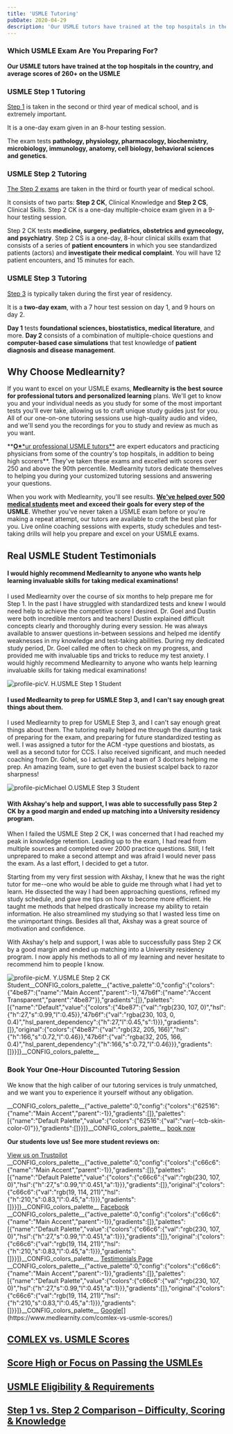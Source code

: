 ```yaml
---
title: 'USMLE Tutoring'
pubDate: 2020-04-29
description: 'Our USMLE tutors have trained at the top hospitals in the country, and average scores of 260+ on the USMLE'
---
```


### Which USMLE Exam Are You Preparing For?

**Our USMLE tutors have trained at the top hospitals in the country, and average scores of 260+ on the USMLE**

### USMLE Step 1 Tutoring

[Step 1](https://www.medlearnity.com/usmle-tutoring-step-1/) is taken in the second or third year of medical school, and is extremely important.

It is a one-day exam given in an 8-hour testing session. 

The exam tests **pathology, physiology, pharmacology, biochemistry, microbiology, immunology, anatomy, cell biology, behavioral sciences and genetics**.

### USMLE Step 2 Tutoring

[The Step 2 exams](https://www.medlearnity.com/step-2ck-usmle/) are taken in the third or fourth year of medical school.

It consists of two parts: **Step 2 CK**, Clinical Knowledge and **Step 2 CS**, Clinical Skills. Step 2 CK is a one-day multiple-choice exam given in a 9-hour testing session.

Step 2 CK tests **medicine, surgery, pediatrics, obstetrics and gynecology, and psychiatry**. Step 2 CS is a one-day, 8-hour clinical skills exam that consists of a series of **patient encounters** in which you see standardized patients (actors) and **investigate their medical complaint**. You will have 12 patient encounters, and 15 minutes for each.

### USMLE Step 3 Tutoring

[Step 3](https://www.medlearnity.com/usmle-step-3/) is typically taken during the first year of residency.

It is a **two-day exam**, with a 7 hour test session on day 1, and 9 hours on day 2. 

**Day 1** tests **foundational sciences, biostatistics, medical literature**, and more. **Day 2** consists of a combination of multiple-choice questions and **computer-based case simulations** that test knowledge of **patient diagnosis and disease management**.

## Why Choose Medlearnity?

If you want to excel on your USMLE exams, **Medlearnity is the best source for professional tutors and personalized learning** plans. We'll get to know you and your individual needs as you study for some of the most important tests you'll ever take, allowing us to craft unique study guides just for you. All of our one-on-one tutoring sessions use high-quality audio and video, and we'll send you the recordings for you to study and review as much as you want.

**[**O\***\*ur professional USMLE tutors**](https://www.medlearnity.com/our-tutors/) are expert educators and practicing physicians from some of the country's top hospitals, in addition to being high scorers\*\*. They've taken these exams and excelled with scores over 250 and above the 90th percentile. Medlearnity tutors dedicate themselves to helping you during your customized tutoring sessions and answering your questions.

When you work with Medlearnity, you'll see results. **[We've helped over 500 medical students](https://www.medlearnity.com/student-testimonials/) meet and exceed their goals for every step of the USMLE**. Whether you've never taken a USMLE exam before or you're making a repeat attempt, our tutors are available to craft the best plan for you. Live online coaching sessions with experts, study schedules and test-taking drills will help you prepare and excel on your USMLE exams.

## Real USMLE Student Testimonials

#### I would highly recommend Medlearnity to anyone who wants help learning invaluable skills for taking medical examinations!

I used Medlearnity over the course of six months to help prepare me for Step 1. In the past I have struggled with standardized tests and knew I would need help to achieve the competitive score I desired. Dr. Goel and Dustin were both incredible mentors and teachers! Dustin explained difficult concepts clearly and thoroughly during every session. He was always available to answer questions in-between sessions and helped me identify weaknesses in my knowledge and test-taking abilities. During my dedicated study period, Dr. Goel called me often to check on my progress, and provided me with invaluable tips and tricks to reduce my test anxiety. I would highly recommend Medlearnity to anyone who wants help learning invaluable skills for taking medical examinations!

![profile-pic](https://i2xfwztd2ksbegse.public.blob.vercel-storage.com/wp/2023/10/testimonial-placeholder.png)V. H.USMLE Step 1 Student

#### I used Medlearnity to prep for USMLE Step 3, and I can't say enough great things about them.

I used Medlearnity to prep for USMLE Step 3, and I can't say enough great things about them. The tutoring really helped me through the daunting task of preparing for the exam, and preparing for future standardized testing as well. I was assigned a tutor for the ACM -type questions and biostats, as well as a second tutor for CCS. I also received significant, and much needed coaching from Dr. Gohel, so I actually had a team of 3 doctors helping me prep. An amazing team, sure to get even the busiest scalpel back to razor sharpness!

![profile-pic](https://i2xfwztd2ksbegse.public.blob.vercel-storage.com/wp/2023/10/testimonial-placeholder.png)Michael O.USMLE Step 3 Student

#### With Akshay's help and support, I was able to successfully pass Step 2 CK by a good margin and ended up matching into a University residency program.

When I failed the USMLE Step 2 CK, I was concerned that I had reached my peak in knowledge retention. Leading up to the exam, I had read from multiple sources and completed over 2000 practice questions. Still, I felt unprepared to make a second attempt and was afraid I would never pass the exam. As a last effort, I decided to get a tutor.

Starting from my very first session with Akshay, I knew that he was the right tutor for me--one who would be able to guide me through what I had yet to learn. He dissected the way I had been approaching questions, refined my study schedule, and gave me tips on how to become more efficient. He taught me methods that helped drastically increase my ability to retain information. He also streamlined my studying so that I wasted less time on the unimportant things. Besides all that, Akshay was a great source of motivation and confidence.

With Akshay's help and support, I was able to successfully pass Step 2 CK by a good margin and ended up matching into a University residency program. I now apply his methods to all of my learning and never hesitate to recommend him to people I know.

![profile-pic](https://i2xfwztd2ksbegse.public.blob.vercel-storage.com/wp/2023/10/testimonial-placeholder.png)M. Y.USMLE Step 2 CK Student\_\_CONFIG_colors_palette\_\_{"active_palette":0,"config":{"colors":{"4be87":{"name":"Main Accent","parent":-1},"47b6f":{"name":"Accent Transparent","parent":"4be87"}},"gradients":\[\]},"palettes":\[{"name":"Default","value":{"colors":{"4be87":{"val":"rgb(230, 107, 0)","hsl":{"h":27,"s":0.99,"l":0.45}},"47b6f":{"val":"rgba(230, 103, 0, 0.4)","hsl_parent_dependency":{"h":27,"l":0.45,"s":1}}},"gradients":\[\]},"original":{"colors":{"4be87":{"val":"rgb(32, 205, 166)","hsl":{"h":166,"s":0.72,"l":0.46}},"47b6f":{"val":"rgba(32, 205, 166, 0.4)","hsl_parent_dependency":{"h":166,"s":0.72,"l":0.46}}},"gradients":\[\]}}\]}\_\_CONFIG_colors_palette\_\_

### **Book Your One-Hour Discounted Tutoring Session**

[](/start-here/)We know that the high caliber of our tutoring services is truly unmatched, and we want you to experience it yourself without any obligation.

\_\_CONFIG_colors_palette\_\_{"active_palette":0,"config":{"colors":{"62516":{"name":"Main Accent","parent":-1}},"gradients":\[\]},"palettes":\[{"name":"Default Palette","value":{"colors":{"62516":{"val":"var(--tcb-skin-color-0)"}},"gradients":\[\]}}\]}\_\_CONFIG_colors_palette\_\_ [book now](/purchase-discounted-session/)

**Our students love us! See more student reviews on:**

[View us on Trustpilot](https://www.trustpilot.com/review/medlearnity.com) \_\_CONFIG_colors_palette\_\_{"active_palette":0,"config":{"colors":{"c66c6":{"name":"Main Accent","parent":-1}},"gradients":\[\]},"palettes":\[{"name":"Default Palette","value":{"colors":{"c66c6":{"val":"rgb(230, 107, 0)","hsl":{"h":27,"s":0.99,"l":0.451,"a":1}}},"gradients":\[\]},"original":{"colors":{"c66c6":{"val":"rgb(19, 114, 211)","hsl":{"h":210,"s":0.83,"l":0.45,"a":1}}},"gradients":\[\]}}\]}\_\_CONFIG_colors_palette\_\_ [Facebook](https://www.facebook.com/medlearnity/reviews) \_\_CONFIG_colors_palette\_\_{"active_palette":0,"config":{"colors":{"c66c6":{"name":"Main Accent","parent":-1}},"gradients":\[\]},"palettes":\[{"name":"Default Palette","value":{"colors":{"c66c6":{"val":"rgb(230, 107, 0)","hsl":{"h":27,"s":0.99,"l":0.451,"a":1}}},"gradients":\[\]},"original":{"colors":{"c66c6":{"val":"rgb(19, 114, 211)","hsl":{"h":210,"s":0.83,"l":0.45,"a":1}}},"gradients":\[\]}}\]}\_\_CONFIG_colors_palette\_\_ [Testimonials Page](https://www.medlearnity.com/student-testimonials/) \_\_CONFIG_colors_palette\_\_{"active_palette":0,"config":{"colors":{"c66c6":{"name":"Main Accent","parent":-1}},"gradients":\[\]},"palettes":\[{"name":"Default Palette","value":{"colors":{"c66c6":{"val":"rgb(230, 107, 0)","hsl":{"h":27,"s":0.99,"l":0.451,"a":1}}},"gradients":\[\]},"original":{"colors":{"c66c6":{"val":"rgb(19, 114, 211)","hsl":{"h":210,"s":0.83,"l":0.45,"a":1}}},"gradients":\[\]}}\]}\_\_CONFIG_colors_palette\_\_ [Google](https://www.google.com/search?sxsrf=ALeKk02Np3zuLpVvWHuLh8YQxCysUEKy4Q%3A1588046050926&ei=4qinXouTOPGzytMPwPe00Ag&q=medlearnity+google+reviews&oq=medlearnity+google+reviews&gs_lcp=CgZwc3ktYWIQAzIECCMQJ1CEKljpMWCBM2gAcAB4AIABXIgBtAaSAQIxMJgBAKABAaoBB2d3cy13aXo&sclient=psy-ab&ved=0ahUKEwiLjILGnIrpAhXxmXIEHcA7DYoQ4dUDCAw&uact=5#lrd=0x89c25981baf77257:0xf372ef78c42cfd0b,1,,,)[](https://www.medlearnity.com/comlex-vs-usmle-scores/)

## [COMLEX vs. USMLE Scores](https://www.medlearnity.com/comlex-vs-usmle-scores/ 'COMLEX vs. USMLE Scores')

[](https://www.medlearnity.com/score-high-or-focus-on-passing-usmle/)

## [Score High or Focus on Passing the USMLEs](https://www.medlearnity.com/score-high-or-focus-on-passing-usmle/ 'Score High or Focus on Passing the USMLEs')

[](https://www.medlearnity.com/usmle-eligibility-and-requirements/)

## [USMLE Eligibility & Requirements](https://www.medlearnity.com/usmle-eligibility-and-requirements/ 'USMLE Eligibility & Requirements')

[](https://www.medlearnity.com/usmle-step-1-vs-step-2/)

## [Step 1 vs. Step 2 Comparison – Difficulty, Scoring & Knowledge](https://www.medlearnity.com/usmle-step-1-vs-step-2/ 'Step 1 vs. Step 2 Comparison – Difficulty, Scoring & Knowledge')
